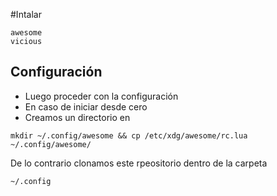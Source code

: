 #Intalar
````
awesome
vicious

````
## Configuración
- Luego proceder con la configuración
- En caso de iniciar desde cero 
- Creamos un directorio en
`````
mkdir ~/.config/awesome && cp /etc/xdg/awesome/rc.lua ~/.config/awesome/
`````

De lo contrario  clonamos este rpeositorio dentro de la carpeta
````
~/.config
````



